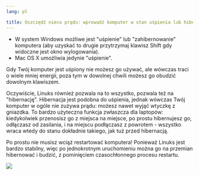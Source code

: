 ```yaml
---
lang: pl

title: Oszczędź nieco prądu: wprowadź komputer w stan uśpienia lub hibernacji
---
```


<ul>
<li>W system Windows możliwe jest "uśpienie" lub "zahibernowanie" komputera (aby
uzyskać to drugie przytrzymaj klawisz Shift gdy widoczne jest okno
wylogowania).</li>
<li>Mac OS X umożliwia jedynie "uśpienie".</li>
</ul>

Gdy Twój komputer jest uśpiony nie możesz go używać, ale wówczas traci
o wiele mniej energii, poza tym w dowolnej chwili możesz go obudzić
dowolnym klawiszem.

Oczywiście, Linuks również pozwala na to wszystko, pozwala też na
"hibernację". Hibernacja jest podobna do uśpienia, jednak wówczas Twój
komputer w ogóle nie zużywa prądu: możesz nawet wyjąć wtyczkę z gniazdka.
To bardzo użyteczna funkcja zwłaszcza dla laptopów: kiedykolwiek przenosisz
go z miejsca na miejsce, po prostu hibernujesz go, odłączasz od zasilania,
i na miejscu podłączasz z powrotem - wszystko wraca wtedy do stanu dokładnie
takiego, jak tuż przed hibernacją.

Po prostu nie musisz wciąż restartować komputera! Ponieważ Linuks jest
bardzo stabilny, więc po jednokrotnym uruchomieniu można go na przemian
hibernować i budzić, z pominięciem czasochłonnego procesu restartu.

<img src="Images/suspend_hibernate_thumb.png" />



